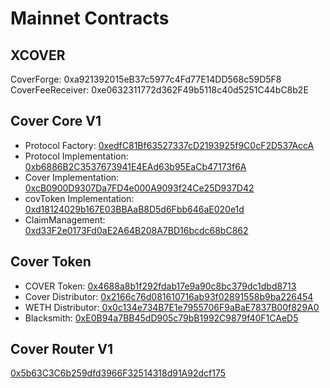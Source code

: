 # Mainnet Contracts

## XCOVER 

CoverForge: 0xa921392015eB37c5977c4Fd77E14DD568c59D5F8 CoverFeeReceiver: 0xe0632311772d362F49b5118c40d5251C44bC8b2E

## Cover Core V1

* Protocol Factory: [0xedfC81Bf63527337cD2193925f9C0cF2D537AccA](https://etherscan.io/address/0xedfC81Bf63527337cD2193925f9C0cF2D537AccA#code)
* Protocol Implementation: [0xb6886B2C3537673941E4EAd63b95EaCb47173f6A](https://etherscan.io/address/0xb6886B2C3537673941E4EAd63b95EaCb47173f6A#code)
* Cover Implementation: [0xcB0900D9307Da7FD4e000A9093f24Ce25D937D42](https://etherscan.io/address/0xcB0900D9307Da7FD4e000A9093f24Ce25D937D42#code)
* covToken Implementation: [0xd18124029b167E03BBAaB8D5d6Fbb646aE020e1d](https://etherscan.io/address/0xd18124029b167E03BBAaB8D5d6Fbb646aE020e1d#code)
* ClaimManagement: [0xd33F2e0173Fd0aE2A64B208A7BD16bcdc68bC862](https://etherscan.io/address/0xd33F2e0173Fd0aE2A64B208A7BD16bcdc68bC862#code)

## Cover Token

* COVER Token: [0x4688a8b1f292fdab17e9a90c8bc379dc1dbd8713](https://etherscan.io/token/0x4688a8b1f292fdab17e9a90c8bc379dc1dbd8713)
* Cover Distributor: [0x2166c76d081610716ab93f02891558b9ba226454](https://etherscan.io/address/0x2166c76d081610716ab93f02891558b9ba226454)
* WETH Distributor:[ 0x0c134e734B7E1e7955706F9aBaE7837B00f829A0](https://etherscan.io/address/0x0c134e734B7E1e7955706F9aBaE7837B00f829A0#tokentxns)
* Blacksmith: [0xE0B94a7BB45dD905c79bB1992C9879f40F1CAeD5](https://etherscan.io/address/0xE0B94a7BB45dD905c79bB1992C9879f40F1CAeD5#code)

## Cover Router V1

[0x5b63C3C6b259dfd3966F32514318d91A92dcf175](https://etherscan.io/address/0x5b63C3C6b259dfd3966F32514318d91A92dcf175#code)

